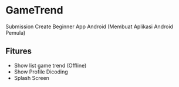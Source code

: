 # GameTrend
Submission Create Beginner App Android (Membuat Aplikasi Android Pemula)

## Fitures
- Show list game trend (Offline)
- Show Profile Dicoding
- Splash Screen
